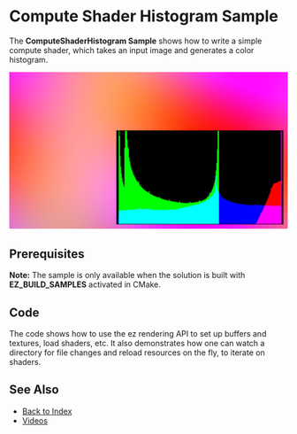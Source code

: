 # Compute Shader Histogram Sample

The **ComputeShaderHistogram Sample** shows how to write a simple compute shader, which takes an input image and generates a color histogram.

![CsHistogram](media/cs-histogram.jpg)

## Prerequisites

**Note:** The sample is only available when the solution is built with **EZ_BUILD_SAMPLES** activated in CMake.

## Code

The code shows how to use the ez rendering API to set up buffers and textures, load shaders, etc. It also demonstrates how one can watch a directory for file changes and reload resources on the fly, to iterate on shaders.

## See Also

* [Back to Index](../index.md)
* [Videos](../getting-started/videos.md)